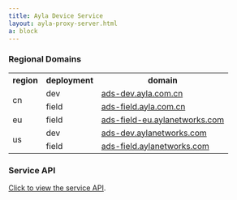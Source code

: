 ```yaml
---
title: Ayla Device Service
layout: ayla-proxy-server.html
a: block
---
```


### Regional Domains

<table class="key-value-table vertical-middle">
<tr>
<th>region</th>
<th>deployment</th>
<th>domain</th>
</tr>
<tr>
<td rowspan="2">cn</td>
<td>dev</td>
<td><a href="https://ads-dev.ayla.com.cn" target="_blank">ads-dev.ayla.com.cn</a></td>
</tr>
<tr>
<td>field</td>
<td><a href="https://ads-field.ayla.com.cn" target="_blank">ads-field.ayla.com.cn</a></td>
</tr>
<tr>
<td>eu</td>
<td>field</td>
<td><a href="https://ads-field-eu.aylanetworks.com" target="_blank">ads-field-eu.aylanetworks.com</a></td>
</tr>
<tr>
<td rowspan="2">us</td>
<td>dev</td>
<td><a href="https://ads-dev.aylanetworks.com" target="_blank">ads-dev.aylanetworks.com</a></td>
</tr>
<tr>
<td>field</td>
<td><a href="https://ads-field.aylanetworks.com" target="_blank">ads-field.aylanetworks.com</a></td>
</tr>
</table>

### Service API

[Click to view the service API](api).
